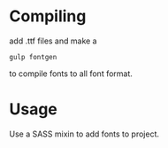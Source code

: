 # Compiling

add .ttf files and make a 
```
gulp fontgen 
```
to compile fonts to all font format.

# Usage

Use a SASS mixin to add fonts to project.